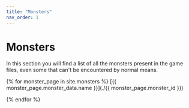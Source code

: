 ```yaml
---
title: "Monsters"
nav_order: 1
---
```

# Monsters
In this section you will find a list of all the monsters present in the game files, even some that can't be encountered by normal means.

{% for monster_page in site.monsters %}
[{{ monster_page.monster_data.name }}](./{{ monster_page.monster_id }})

{% endfor %}
